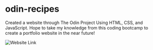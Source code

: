 # odin-recipes

Created a website through The Odin Project Using HTML, CSS, and JavaScript.
Hope to take my knowledge from this coding bootcamp to create a portfolio website in the near future!

![Website Link](andrewcincotta.github.io/odin-recipes)
